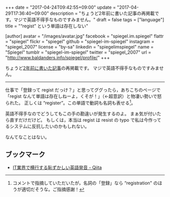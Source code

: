 +++
date = "2017-04-24T09:42:55+09:00"
update = "2017-04-29T17:36:40+09:00"
description = "ちょうど2年前に書いた記事の再掲載です。マジで英語不得手なものですみません。"
draft = false
tags = ["language"]
title = "“regist” という単語は存在しない"

[author]
  avatar = "/images/avatar.jpg"
  facebook = "spiegel.im.spiegel"
  flattr = "spiegel"
  flickr = "spiegel"
  github = "spiegel-im-spiegel"
  instagram = "spiegel_2007"
  license = "by-sa"
  linkedin = "spiegelimspiegel"
  name = "Spiegel"
  tumblr = "spiegel-im-spiegel"
  twitter = "spiegel_2007"
  url = "http://www.baldanders.info/spiegel/profile/"
+++

ちょうど[2年前に書いた記事](https://medium.com/@spiegel/-f067ee75ff3c "“regist” という単語は存在しない – Der Spiegel im Spiegel – Medium")の再掲載です。
マジで英語不得手なものですみません。

----

仕事で「登録って regist だっけ？」と思ってググったら，あちこちのページで「regist なんて単語は存在しねーよ，くそが！」（←超意訳）と物凄い勢いで怒られた。
正しくは “register”。この単語で動詞も名詞も表せる[^r1]。

[^r1]: コメントで指摘していただいたが，名詞の「登録」なら “registration" のほうが適切だそうな。ご指摘感謝！

英語不得手なのでどうしてもこの手の勘違いが発生するのよ。
まぁ気が付いたら直すだけだけど。
もしくは，本当は regist は resist の typo で私は今作ってるシステムに反抗したいのかもしれない。

なんてなことはない。

## ブックマーク

- [IT業界で横行する恥ずかしい英語発音 - Qiita](http://qiita.com/ryounagaoka/items/290885ee3291b393fe1f)
